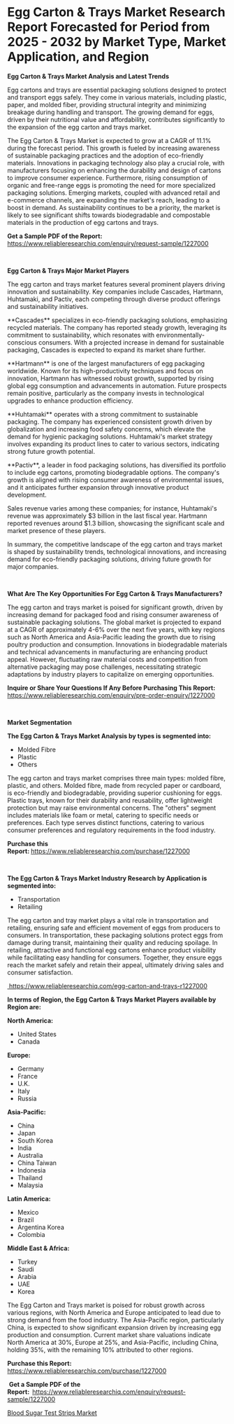 <p><h1>Egg Carton & Trays Market Research Report Forecasted for Period from 2025 -  2032 by Market Type, Market Application, and Region</h1></p><p><strong>Egg Carton & Trays Market Analysis and Latest Trends</strong></p>
<p><p>Egg cartons and trays are essential packaging solutions designed to protect and transport eggs safely. They come in various materials, including plastic, paper, and molded fiber, providing structural integrity and minimizing breakage during handling and transport. The growing demand for eggs, driven by their nutritional value and affordability, contributes significantly to the expansion of the egg carton and trays market.</p><p>The Egg Carton & Trays Market is expected to grow at a CAGR of 11.1% during the forecast period. This growth is fueled by increasing awareness of sustainable packaging practices and the adoption of eco-friendly materials. Innovations in packaging technology also play a crucial role, with manufacturers focusing on enhancing the durability and design of cartons to improve consumer experience. Furthermore, rising consumption of organic and free-range eggs is promoting the need for more specialized packaging solutions. Emerging markets, coupled with advanced retail and e-commerce channels, are expanding the market's reach, leading to a boost in demand. As sustainability continues to be a priority, the market is likely to see significant shifts towards biodegradable and compostable materials in the production of egg cartons and trays.</p></p>
<p><strong>Get a Sample PDF of the Report:&nbsp;</strong> <a href="https://www.reliableresearchiq.com/enquiry/request-sample/1227000?utm_campaign=2940&utm_medium=2&utm_source=Github&utm_content=ia&utm_term=25032025&utm_id=egg-carton-trays">https://www.reliableresearchiq.com/enquiry/request-sample/1227000</a></p>
<p>&nbsp;</p>
<p><strong>Egg Carton & Trays Major Market Players</strong></p>
<p><p>The egg carton and trays market features several prominent players driving innovation and sustainability. Key companies include Cascades, Hartmann, Huhtamaki, and Pactiv, each competing through diverse product offerings and sustainability initiatives.</p><p>**Cascades** specializes in eco-friendly packaging solutions, emphasizing recycled materials. The company has reported steady growth, leveraging its commitment to sustainability, which resonates with environmentally-conscious consumers. With a projected increase in demand for sustainable packaging, Cascades is expected to expand its market share further.</p><p>**Hartmann** is one of the largest manufacturers of egg packaging worldwide. Known for its high-productivity techniques and focus on innovation, Hartmann has witnessed robust growth, supported by rising global egg consumption and advancements in automation. Future prospects remain positive, particularly as the company invests in technological upgrades to enhance production efficiency.</p><p>**Huhtamaki** operates with a strong commitment to sustainable packaging. The company has experienced consistent growth driven by globalization and increasing food safety concerns, which elevate the demand for hygienic packaging solutions. Huhtamaki's market strategy involves expanding its product lines to cater to various sectors, indicating strong future growth potential.</p><p>**Pactiv**, a leader in food packaging solutions, has diversified its portfolio to include egg cartons, promoting biodegradable options. The company's growth is aligned with rising consumer awareness of environmental issues, and it anticipates further expansion through innovative product development.</p><p>Sales revenue varies among these companies; for instance, Huhtamaki's revenue was approximately $3 billion in the last fiscal year. Hartmann reported revenues around $1.3 billion, showcasing the significant scale and market presence of these players.</p><p>In summary, the competitive landscape of the egg carton and trays market is shaped by sustainability trends, technological innovations, and increasing demand for eco-friendly packaging solutions, driving future growth for major companies.</p></p>
<p>&nbsp;</p>
<p><strong>What Are The Key Opportunities For Egg Carton & Trays Manufacturers?</strong></p>
<p><p>The egg carton and trays market is poised for significant growth, driven by increasing demand for packaged food and rising consumer awareness of sustainable packaging solutions. The global market is projected to expand at a CAGR of approximately 4-6% over the next five years, with key regions such as North America and Asia-Pacific leading the growth due to rising poultry production and consumption. Innovations in biodegradable materials and technical advancements in manufacturing are enhancing product appeal. However, fluctuating raw material costs and competition from alternative packaging may pose challenges, necessitating strategic adaptations by industry players to capitalize on emerging opportunities.</p></p>
<p><strong>Inquire or Share Your Questions If Any Before Purchasing This Report:</strong> <a href="https://www.reliableresearchiq.com/enquiry/pre-order-enquiry/1227000?utm_campaign=2940&utm_medium=2&utm_source=Github&utm_content=ia&utm_term=25032025&utm_id=egg-carton-trays">https://www.reliableresearchiq.com/enquiry/pre-order-enquiry/1227000</a></p>
<p>&nbsp;</p>
<p><strong>Market Segmentation</strong></p>
<p><strong>The Egg Carton & Trays Market Analysis by types is segmented into:</strong></p>
<p><ul><li>Molded Fibre</li><li>Plastic</li><li>Others</li></ul></p>
<p><p>The egg carton and trays market comprises three main types: molded fibre, plastic, and others. Molded fibre, made from recycled paper or cardboard, is eco-friendly and biodegradable, providing superior cushioning for eggs. Plastic trays, known for their durability and reusability, offer lightweight protection but may raise environmental concerns. The "others" segment includes materials like foam or metal, catering to specific needs or preferences. Each type serves distinct functions, catering to various consumer preferences and regulatory requirements in the food industry.</p></p>
<p><strong>Purchase this Report:&nbsp;</strong><a href="https://www.reliableresearchiq.com/purchase/1227000?utm_campaign=2940&utm_medium=2&utm_source=Github&utm_content=ia&utm_term=25032025&utm_id=egg-carton-trays">https://www.reliableresearchiq.com/purchase/1227000</a></p>
<p>&nbsp;</p>
<p><strong>The Egg Carton & Trays Market Industry Research by Application is segmented into:</strong></p>
<p><ul><li>Transportation</li><li>Retailing</li></ul></p>
<p><p>The egg carton and tray market plays a vital role in transportation and retailing, ensuring safe and efficient movement of eggs from producers to consumers. In transportation, these packaging solutions protect eggs from damage during transit, maintaining their quality and reducing spoilage. In retailing, attractive and functional egg cartons enhance product visibility while facilitating easy handling for consumers. Together, they ensure eggs reach the market safely and retain their appeal, ultimately driving sales and consumer satisfaction.</p></p>
<p><a href="https://www.reliableresearchiq.com/egg-carton-and-trays-r1227000?utm_campaign=2940&utm_medium=2&utm_source=Github&utm_content=ia&utm_term=25032025&utm_id=egg-carton-trays">&nbsp;https://www.reliableresearchiq.com/egg-carton-and-trays-r1227000</a></p>
<p><strong>In terms of Region, the Egg Carton & Trays Market Players available by Region are:</strong></p>
<p>
    <p> <strong> North America: </strong>
        <ul>
            <li>United States</li>
            <li>Canada</li>
        </ul>
        </p> 
    <p> <strong> Europe: </strong>
        <ul>
            <li>Germany</li>
            <li>France</li>
            <li>U.K.</li>
            <li>Italy</li>
            <li>Russia</li>
        </ul>
        </p> 
    <p> <strong> Asia-Pacific: </strong>
        <ul>
            <li>China</li>
            <li>Japan</li>
            <li>South Korea</li>
            <li>India</li>
            <li>Australia</li>
            <li>China Taiwan</li>
            <li>Indonesia</li>
            <li>Thailand</li>
            <li>Malaysia</li>
        </ul>
        </p> 
    <p> <strong> Latin America: </strong>
        <ul>
            <li>Mexico</li>
            <li>Brazil</li>
            <li>Argentina Korea</li>
            <li>Colombia</li>
        </ul>
        </p> 
    <p> <strong> Middle East & Africa: </strong>
        <ul>
            <li>Turkey</li>
            <li>Saudi</li>
            <li>Arabia</li>
            <li>UAE</li>
            <li>Korea</li>
        </ul>
    </p>
    </p>
<p><p>The Egg Carton and Trays market is poised for robust growth across various regions, with North America and Europe anticipated to lead due to strong demand from the food industry. The Asia-Pacific region, particularly China, is expected to show significant expansion driven by increasing egg production and consumption. Current market share valuations indicate North America at 30%, Europe at 25%, and Asia-Pacific, including China, holding 35%, with the remaining 10% attributed to other regions.</p></p>
<p><strong>Purchase this Report: </strong><a href="https://www.reliableresearchiq.com/purchase/1227000?utm_campaign=2940&utm_medium=2&utm_source=Github&utm_content=ia&utm_term=25032025&utm_id=egg-carton-trays">https://www.reliableresearchiq.com/purchase/1227000</a></p>
<p>&nbsp;<strong>Get a Sample PDF of the Report:&nbsp;&nbsp;</strong><a href="https://www.reliableresearchiq.com/enquiry/request-sample/1227000?utm_campaign=2940&utm_medium=2&utm_source=Github&utm_content=ia&utm_term=25032025&utm_id=egg-carton-trays">https://www.reliableresearchiq.com/enquiry/request-sample/1227000</a></p>
<p><strong></strong></p>
<p><p><a href="https://github.com/ElviraLeka1962/Market-Research-Report-List-1/blob/main/blood-sugar-test-strips-market.md?utm_campaign=2940&utm_medium=2&utm_source=Github&utm_content=ia&utm_term=25032025&utm_id=egg-carton-trays">Blood Sugar Test Strips Market</a></p></p>